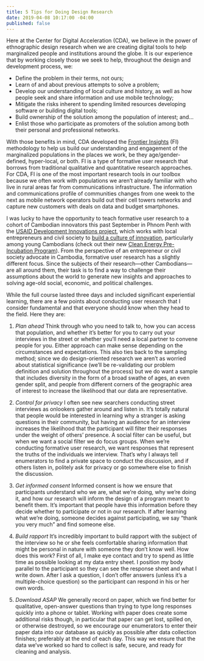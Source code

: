 ```yaml
---
title: 5 Tips for Doing Design Research
date: 2019-04-08 10:17:00 -04:00
published: false
---
```


Here at the Center for Digital Acceleration (CDA), we believe in the power of ethnographic design research when we are creating digital tools to help marginalized people and institutions around the globe. It is our experience that by working closely those we seek to help, throughout the design and development process, we:
* Define the problem in their terms, not ours; 
* Learn of and about previous attempts to solve a problem; 
* Develop our understanding of local culture and history, as well as how people seek and share information and use mobile technology;
* Mitigate the risks inherent to spending limited resources developing software or building digital tools;
* Build ownership of the solution among the population of interest; and...
* Enlist those who participate as promoters of the solution among both their personal and professional networks. 

<!--more-->
 
With those benefits in mind, CDA developed the [Frontier Insights](https://dai-global-digital.com/tags/?tag=digital-insights) (FI) methodology to help us build our understanding and engagement of the marginalized populations in the places we work, be they age/gender-defined, hyper-local, or both. FI is a type of formative user research that borrows from traditional qualitative and quantitative research approaches. For CDA, FI is one of the most important research tools in our toolbox because we often work with populations we aren’t already familiar with who live in rural areas far from communications infrastructure. The information and communications profile of communities changes from one week to the next as mobile network operators build out their cell towers networks and capture new customers with deals on data and budget smartphones. 

I was lucky to have the opportunity to teach formative user research to a cohort of Cambodian innovators this past September in Phnom Penh with the [USAID Development Innovations project](https://www.dai.com/our-work/projects/cambodia-development-innovations), which works with local entrepreneurs and civil society to [build a culture of innovation](https://dai-global-digital.com/cambodia.html), particularly among young Cambodians (check out their new [Clean Energy Pre-Incubation Program](https://energylab.asia/cepreincubation)). From the perspective of an entrepreneur or civil society advocate in Cambodia, formative user research has a slightly different focus. Since the subjects of their research—other Cambodians—are all around them, their task is to find a way to challenge their assumptions about the world to generate new insights and approaches to solving age-old social, economic, and political challenges. 

While the full course lasted three days and included significant experiential learning, there are a few points about conducting user research that I consider fundamental and that everyone should know when they head to the field. Here they are:
 
1. *Plan ahead* Think through who you need to talk to, how you can access that population, and whether it’s better for you to carry out your interviews in the street or whether you’ll need a local partner to convene people for you. Either approach can make sense depending on the circumstances and expectations. This also ties back to the sampling method; since we do design-oriented research we aren’t as worried about statistical significance (we’ll be re-validating our problem definition and solution throughout the process) but we do want a sample that includes diversity in the form of a broad swathe of ages, an even gender split, and people from different corners of the geographic area of interest to increase the likelihood that our data are representative. 

2. *Control for privacy* I often see new searchers conducting street interviews as onlookers gather around and listen in. It’s totally natural that people would be interested in learning why a stranger is asking questions in their community, but having an audience for an interview increases the likelihood that the participant will filter their responses under the weight of others’ presence. A social filter can be useful, but when we want a social filter we do focus groups. When we’re conducting formative user research, we want responses that represent the truths of the individuals we interview. That’s why I always tell enumerators to find a private space to conduct the discussion, and if others listen in, politely ask for privacy or go somewhere else to finish the discussion. 
3. *Get informed consent* Informed consent is how we ensure that participants understand who we are, what we’re doing, why we’re doing it, and how our research will inform the design of a program meant to benefit them. It’s important that people have this information before they decide whether to participate or not in our research. If after learning what we’re doing, someone decides against participating, we say “thank you very much” and find someone else. 

4. *Build rapport* It’s incredibly important to build rapport with the subject of the interview so he or she feels comfortable sharing information that might be personal in nature with someone they don’t know well. How does this work? First of all, I make eye contact and try to spend as little time as possible looking at my data entry sheet. I position my body parallel to the participant so they can see the response sheet and what I write down. After I ask a question, I don’t offer answers (unless it’s a multiple-choice question) so the participant can respond in his or her own words. 

5. *Download ASAP* We generally record on paper, which we find better for qualitative, open-answer questions than trying to type long responses quickly into a phone or tablet. Working with paper does create some additional risks though, in particular that paper can get lost, spilled on, or otherwise destroyed, so we encourage our enumerators to enter their paper data into our database as quickly as possible after data collection finishes; preferably at the end of each day. This way we ensure that the data we’ve worked so hard to collect is safe, secure, and ready for cleaning and analysis. 

